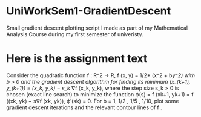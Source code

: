 # UniWorkSem1-GradientDescent
Small gradient descent plotting script I made as part of my Mathematical Analysis Course during my first semester of univeristy.

# Here is the assignment text
 Consider the quadratic function f : R^2 → R, f (x, y) = 1/2* (x^2 + b*y^2) with b > 0
 and the gradient descent algorithm for finding its minimum
  (x_(k+1), y_(k+1)) = (x_k, y_k) − s_k* ∇f (x_k, y_k),
 where the step size s_k > 0 is chosen (exact line search) to minimize the function
  ϕ(s) = f (xk+1, yk+1) = f ((xk, yk) − s∇f (xk, yk)), ϕ′(sk) = 0.
  For b = 1, 1/2 , 1/5 , 1/10, plot some gradient descent iterations and the relevant contour lines of f .
